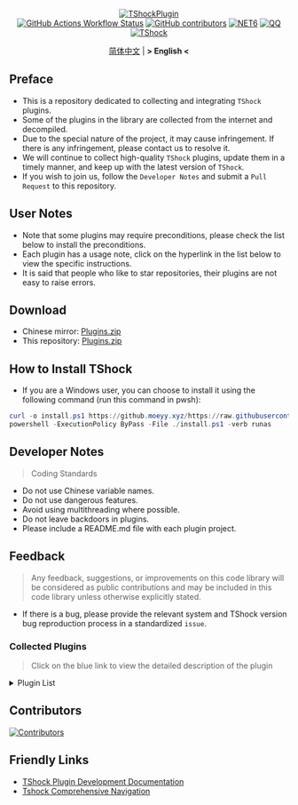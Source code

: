 <div align = "center">
  
[![TShockPlugin](https://socialify.git.ci/Controllerdestiny/TShockPlugin/image?description=1&descriptionEditable=A%20TShock%20Chinese%20Plugin%20Collection%20Repository&forks=1&issues=1&language=1&logo=https%3A%2F%2Fgithub.com%2FControllerdestiny%2FTShockPlugin%2Fblob%2Fmaster%2Ficon.png%3Fraw%3Dtrue&name=1&pattern=Circuit%20Board&pulls=1&stargazers=1&theme=Auto)](https://github.com/Controllerdestiny/TShockPlugin)  
[![GitHub Actions Workflow Status](https://img.shields.io/github/actions/workflow/status/Controllerdestiny/TShockPlugin/.github%2Fworkflows%2Fplugins_publish.yml)](https://github.com/Controllerdestiny/TShockPlugin/actions)
[![GitHub contributors](https://img.shields.io/github/contributors/Controllerdestiny/TShockPlugin?style=flat)](https://github.com/Controllerdestiny/TShockPlugin/graphs/contributors)
[![NET6](https://img.shields.io/badge/Core-%20.NET_6-blue)](https://dotnet.microsoft.com/zh-cn/)
[![QQ](https://img.shields.io/badge/QQ-EB1923?logo=tencent-qq&logoColor=white)](https://qm.qq.com/cgi-bin/qm/qr?k=54tOesIU5g13yVBNFIuMBQ6AzjgE6f0m&jump_from=webapi&authKey=6jzafzJEqQGzq7b2mAHBw+Ws5uOdl83iIu7CvFmrfm/Xxbo2kNHKSNXJvDGYxhSW)
[![TShock](https://img.shields.io/badge/TShock5.2.0-2B579A.svg?&logo=TShock&logoColor=white)](https://github.com/Pryaxis/TShock)

[简体中文](README.md) | **&gt; English &lt;**

</div>

## Preface
- This is a repository dedicated to collecting and integrating `TShock` plugins.
- Some of the plugins in the library are collected from the internet and decompiled.
- Due to the special nature of the project, it may cause infringement. If there is any infringement, please contact us to resolve it.
- We will continue to collect high-quality `TShock` plugins, update them in a timely manner, and keep up with the latest version of `TShock`.
- If you wish to join us, follow the `Developer Notes` and submit a `Pull Request` to this repository.


## User Notes

- Note that some plugins may require preconditions, please check the list below to install the preconditions.
- Each plugin has a usage note, click on the hyperlink in the list below to view the specific instructions.
- It is said that people who like to star repositories, their plugins are not easy to raise errors.

## Download

- Chinese mirror: [Plugins.zip](https://github.moeyy.xyz/https://github.com/Controllerdestiny/TShockPlugin/releases/download/V1.0.0.0/Plugins.zip)
- This repository: [Plugins.zip](https://github.com/Controllerdestiny/TShockPlugin/releases/tag/V1.0.0.0)

## How to Install TShock
- If you are a Windows user, you can choose to install it using the following command (run this command in pwsh):
```powershell
curl -o install.ps1 https://github.moeyy.xyz/https://raw.githubusercontent.com/UnrealMultiple/TShockPlugin/master/InstallTShock.ps1
powershell -ExecutionPolicy ByPass -File ./install.ps1 -verb runas
```

## Developer Notes

> Coding Standards

- Do not use Chinese variable names.
- Do not use dangerous features.
- Avoid using multithreading where possible.
- Do not leave backdoors in plugins.
- Please include a README.md file with each plugin project.

## Feedback

> Any feedback, suggestions, or improvements on this code library will be considered as public contributions and may be included in this code library unless otherwise explicitly stated.

- If there is a bug, please provide the relevant system and TShock version bug reproduction process in a standardized `issue`.

### Collected Plugins

> Click on the blue link to view the detailed description of the plugin

<Details>
<Summary>Plugin List</Summary>

| Plugin Name                                                      |                                 Plugin Description                                 |                                                                   Precondition                                                                   |
|------------------------------------------------------------------|:----------------------------------------------------------------------------------:|:------------------------------------------------------------------------------------------------------------------------------------------------:|
| [ChattyBridge](ChattyBridge/README.md)                           |                            Used for cross-server chat.                             |                                                                        No                                                                        |
| [EconomicsAPI](EconomicsAPI/README.md)                           |                            Economic plugin prerequisite                            |                                                                        No                                                                        |
| [Economics.RPG](Economics.RPG/README.md)                         |                                        RPG                                         |                                                      [EconomicsAPI](EconomicsAPI/README.md)                                                      |
| [Economics.WeaponPlus](Economics.WeaponPlus/README.md)           |                                  Enhance weapons                                   |                                                      [EconomicsAPI](EconomicsAPI/README.md)                                                      |
| [Economics.Deal](Economics.RPG/README.md)                        |                                   Trading plugin                                   |                                                      [EconomicsAPI](EconomicsAPI/README.md)                                                      |
| [Economics.Shop](Economics.Shop/README.md)                       |                                    Store plugin                                    | [EconomicsAPI](EconomicsAPI/README.md)<br>[Economics.RPG](https://github.com/Controllerdestiny/TShockPlugin/blob/master/Economics.RPG/README.md) |
| [Economics.Skill](Economics.Skill/README.md)                     |                                    Skill plugin                                    | [EconomicsAPI](EconomicsAPI/README.md)<br>[Economics.RPG](https://github.com/Controllerdestiny/TShockPlugin/blob/master/Economics.RPG/README.md) |
| [Economics.Regain](Economics.Regain/README.md)                   |                                   Item recycling                                   |                                                      [EconomicsAPI](EconomicsAPI/README.md)                                                      |
| [Economics.Projectile](Economics.Projectile/README.md)           |                                 Custom projectile                                  |                                [EconomicsAPI](EconomicsAPI/README.md)<br>[Economics.RPG](Economics.RPG/README.md)                                |
| [Economics.NPC](Economics.NPC/README.md)                         |                                Custom monster loot                                 |                                                      [EconomicsAPI](EconomicsAPI/README.md)                                                      |
| [Economics.Task](Economics.Task/README.md)                       |                                    Task plugin                                     | [EconomicsAPI](EconomicsAPI/README.md)<br>[Economics.RPG](https://github.com/Controllerdestiny/TShockPlugin/blob/master/Economics.RPG/README.md) |
| [CreateSpawn](CreateSpawn/README.md)                             |                          Spawn point building generation                           |                                                                        No                                                                        |
| [AutoBroadcast](AutoBroadcast/README.md)                         |                                Automatic broadcast                                 |                                                                        No                                                                        |
| [AutoTeam](AutoTeam/README.md)                                   |                                      AutoTeam                                      |                                                                        No                                                                        |
| [BridgeBuilder](BridgeBuilder/README.md)                         |                                Quick bridge laying                                 |                                                                        No                                                                        |
| [OnlineGiftPackage](OnlineGiftPackage/README.md)                 |                                  Online gift pack                                  |                                                                        No                                                                        |
| [LifemaxExtra](LifemaxExtra/README.md)                           |                         Eat more Life Fruits/Life Crystal                          |                                                                        No                                                                        |
| [DisableMonsLoot](DisableMonsLoot/README.md)                     |                           Prohibit monster drop rewards                            |                                                                        No                                                                        |
| [PermaBuff](PermaBuff/README.md)                                 |                                   Permanent Buff                                   |                                                                        No                                                                        |
| [ShortCommand](ShortCommand/README.md)                           |                                   Short Command                                    |                                                                        No                                                                        |
| [ProgressBag](ProgressBag/README.md)                             |                                 Progress gift pack                                 |                                                                        No                                                                        |
| [CriticalHit](CriticalHit/README.md)                             |                                     Hit prompt                                     |                                                                        No                                                                        |
| [Back](Back/README.md)                                           |                            Return to the point of death                            |                                                                        No                                                                        |
| [BanNpc](BanNpc/README.md)                                       |                             Prevent monster generation                             |                                                                        No                                                                        |
| [MapTeleport](MapTp/README.md)                                   |                         Double-click the map to teleport.                          |                                                                        No                                                                        |
| [RandReSpawn](RandRespawn/README.md)                             |                                 Random spawn point                                 |                                                                        No                                                                        |
| [CGive](CGive/README.md)                                         |                                  Offline commands                                  |                                                                        No                                                                        |
| [RainbowChat](RainbowChat/README.md)                             |                                 Random chat color                                  |                                                                        No                                                                        |
| [NormalDropsBags](NormalDropsBags/README.md)                     |                      Drop Treasure Bags at normal difficulty.                      |                                                                        No                                                                        |
| [DisableSurfaceProjectiles](DisableSurfaceProjectiles/README.md) |                            Prohibit surface projectiles                            |                                                                        No                                                                        |
| [RecipesBrowser](RecipesBrowser/README.md)                       |                                   Crafting Table                                   |                                                                        No                                                                        |
| [DisableGodMod](DisableGodMod/README.md)                         |                        Prevent player from being invincible                        |                                                                        No                                                                        |
| [TownNPCHomes](TownNPCHomes/README.md)                           |                                   NPC quick home                                   |                                                                        No                                                                        |
| [RegionView](RegionView/README.md)                               |                              Display area boundaries                               |                                                                        No                                                                        |
| [Noagent](Noagent/README.md)                                     |                          Prohibit proxy IP from entering                           |                                                                        No                                                                        |
| [SwitchCommands](SwitchCommands/README.md)                       |                             Execute commands in region                             |                                                                        No                                                                        |
| [GolfRewards](GolfRewards/README.md)                             |                                    Golf Rewards                                    |                                                                        No                                                                        |
| [DataSync](DataSync/README.md)                                   |                              Progress synchronization                              |                                                                        No                                                                        |
| [ProgressRestrict](ProgressRestrict/README.md)                   |                              Super progress detection                              |                                                          [DataSync](DataSync/README.md)                                                          |
| [PacketsStop](PacketsStop/README.md)                             |                                Packet interception                                 |                                                                        No                                                                        |
| [DeathDrop](DeathDrop/README.md)                                 |                      Random and custom loot for monster death                      |                                                                        No                                                                        |
| [DTEntryBlock](DTEntryBlock/README.md)                           |                       Prevent entry into dungeons or temples                       |                                                                        No                                                                        |
| [PerPlayerLoot](PerPlayerLoot/README.md)                         |                           Separate chest for player loot                           |                                                                        No                                                                        |
| [PvPer](PvPer/README.md)                                         |                                    Duel system                                     |                                                                        No                                                                        |
| [DumpTerrariaID](DumpTerrariaID/README.md)                       |                                 Query Terraria ID                                  |                                                                        No                                                                        |
| [DamageStatistic](DamageStatistic/README.md)                     |                                 Damage statistics                                  |                                                                        No                                                                        |
| [AdditionalPylons](AdditionalPylons/README.md)                   |                             Place more crystal towers                              |                                                                        No                                                                        |
| [History](History/README.md)                                     |                                History grid record                                 |                                                                        No                                                                        |
| [Invincibility](Invincibility/README.md)                         |                             Time-limited invincibility                             |                                                                        No                                                                        |
| [Ezperm](Ezperm/README.md)                                       |                              Batch change permissions                              |                                                                        No                                                                        |
| [AutoClear](Autoclear/README.md)                                 |                           Intelligent automatic cleaning                           |                                                                        No                                                                        |
| [EssentialsPlus](EssentialsPlus/README.md)                       |                              More management commands                              |                                                                        No                                                                        |
| [ShowArmors](ShowArmors/README.md)                               |                               Display equipment bar                                |                                                                        No                                                                        |
| [VeinMiner](VeinMiner/README.md)                                 |                                    Chain mining                                    |                                                                        No                                                                        |
| [PersonalPermission](PersonalPermission/README.md)               |                      Set permissions individually for players                      |                                                                        No                                                                        |
| [ItemPreserver](ItemPreserver/README.md)                         |                           Specified items do not consume                           |                                                                        No                                                                        |
| [SimultaneousUseFix](SimultaneousUseFix/README.md)               |         Solve problems like stuck double hammer and star spin machine gun          |                                      [Chireiden.TShock.Omni](https://github.com/sgkoishi/yaaiomni/releases)                                      |
| [Challenger](Challenger/README.md)                               |                                  Challenger mode                                   |                                                                        No                                                                        |
| [MiniGamesAPI](MiniGamesAPI/README.md)                           |                              Bean paste mini game API                              |                                                                        No                                                                        |
| [BuildMaster](BuildMaster/README.md)                             |                       Red Bean Mini Game·Master Builder Mode                       |                                                      [MiniGamesAPI](MiniGamesAPI/README.md)                                                      |
| [journeyUnlock](journeyUnlock/README.md)                         |                                Unlock Journey Items                                |                                                                        No                                                                        |
| [ListPlugins](ListPlugins/README.md)                             |                               List Installed Plugins                               |                                                                        No                                                                        |
| [BagPing](BagPing/README.md)                                     |                              Mark Treasure Bag on Map                              |                                                                        No                                                                        |
| [ServerTools](ServerTools/README.md)                             |                              Server Management Tools                               |                                                                        No                                                                        |
| [Platform](Platform/README.md)                                   |                              Determine Player Device                               |                                                                        No                                                                        |
| [CaiLib](CaiLib/README.md)                                       |                               Cai’s Preload Library                                |                                                                        No                                                                        |
| [GenerateMap](GenerateMap/README.md)                             |                                 Generate Map Image                                 |                                                            [CaiLib](CaiLib/README.md)                                                            |
| [RestInventory](RestInventory/README.md)                         |                       Provide REST Query Backpack Interface                        |                                                                        No                                                                        |
| [WikiLangPackLoader](WikiLangPackLoader/README.md)               |                     Load Chinese Wiki Language Pack for Server                     |                                                                        No                                                                        |
| [HelpPlus](HelpPlus/README.md)                                   |                            Fix and Enhance Help Command                            |                                                                        No                                                                        |
| [CaiBot](CaiBot/README.md)                                       |                             CaiBot(QQ) Adapter Plugin                              |                                                              Built-in Precondition                                                               |
| [HouseRegion](HouseRegion/README.md)                             |                                Land Claiming Plugin                                |                                                                        No                                                                        |
| [SignInSign](SignInSign/README.md)                               |                               Signboard Login Plugin                               |                                                                        No                                                                        |
| [WeaponPlusCostCoin](WeaponPlusCostCoin/README.md)               |                          Weapon Enhancement Coin Version                           |                                                                        No                                                                        |
| [Respawn](Respawn/README.md)                                     |                            Respawn at the Deadth Place                             |                                                                        No                                                                        |
| [EndureBoost](EndureBoost/README.md)                             |                  Long Duration Buff After Certain Amount of Items                  |                                                                        No                                                                        |
| [AnnouncementBoxPlus](AnnouncementBoxPlus/README.md)             |                        Enhance Broadcast Box Functionality                         |                                                                        No                                                                        |
| [ConsoleSql](ConsoleSql/README.md)                               |                 Allow You to Execute SQL Statements in the Console                 |                                                                        No                                                                        |
| [ProgressControl](ProgressControls/README.md)                    |                         Planbook (Automate Server Control)                         |                                                                        No                                                                        |
| [RealTime](RealTime/README.md)                                   |                       Synchronize Server Time with Real Time                       |                                                                        No                                                                        |
| [GoodNight](GoodNight/README.md)                                 |                                       Curfew                                       |                                                                        No                                                                        |
| [Musicplayer](musicplayer/README.md)                             |                                Simple Music Player                                 |                                                                        No                                                                        |
| [TimerKeeper](TimerKeeper/README.md)                             |                                  Save Timer State                                  |                                                                        No                                                                        |
| [Chameleon](Chameleon/README.md)                                 |                          Login Before Entering the Server                          |                                                                        No                                                                        |
| [AutoPluginManager](AutoPluginManager/README.md)                 |                         One-Click Automatic Plugin Update                          |                                                                        No                                                                        |
| [SpclPerm](SpclPerm/README.md)                                   |                              Server Owner Privileges                               |                                                                        No                                                                        |
| [MonsterRegen](MonsterRegen/README.md)                           |                           Monster Progress Regeneration                            |                                                                        No                                                                        |
| [HardPlayerDrop](HardPlayerDrop/README.md)                       |                         Hardcore Death Drops Life Crystals                         |                                                                        No                                                                        |
| [ReFishTask](ReFishTask/README.md)                               |                       Automatically Refresh Fisherman Tasks                        |                                                                        No                                                                        |
| [Sandstorm](Sandstorm/README.md)                                 |                                  Toggle Sandstorm                                  |                                                                        No                                                                        |
| [RandomBroadcast](RandomBroadcast/README.md)                     |                                  Random Broadcast                                  |                                                                        No                                                                        |
| [BedSet](BedSet/README.md)                                       |                            Set and Record Respawn Point                            |                                                                        No                                                                        |
| [ConvertWorld](ConvertWorld/README.md)                           |                       Defeat Monsters to Convert World Items                       |                                                                        No                                                                        |
| [AutoStoreItems](AutoStoreItems/README.md)                       |                                   Auto Save Item                                   |                                                                        No                                                                        |
| [ZHIPlayerManager](ZHIPlayerManager/README.md)                   |                          zZhi's Player Management Plugin                           |                                                                        No                                                                        |
| [SpawnInfra](SpawnInfra/README.md)                               |                           Generate Basic Infrastructure                            |                                                                        No                                                                        |
| [CNPCShop](CNPCShop/README.md)                                   |                                  Custom NPC Shop                                   |                                                                        No                                                                        |
| [SessionSentinel](SessionSentinel/README.md)                     |              Handle Players Not Sending Data Packets for a Long Time               |                                                                        No                                                                        |
| [TeleportRequest](TeleportRequest/README.md)                     |                                  Teleport Request                                  |                                                                        No                                                                        |
| [CaiRewardChest](CaiRewardChest/README.md)                       | Convert Naturally Generated Chests into Reward Chests that Everyone Can Claim Once |                                                                        No                                                                        |
| [ProxyProtocolSocket](ProxyProtocolSocket/README.md)             |                         Accept proxy protocol connections                          |                                                                        No                                                                        |
| [UnseenInventory](UnseenInventory/README.md)                     |       Allows the server to generate items that are normally 'unobtainable'.        |      
       No                                                                        |
| [ChestRestore](ChestRestore/README.md)                           |                              Infinite chest items                                  |       
        No                                                                       |

</Details>

## Contributors

[![Contributors](https://stats.deeptrain.net/contributor/Controllerdestiny/TShockPlugin)](https://github.com/Controllerdestiny/TShockPlugin/graphs/contributors)

## Friendly Links

- [TShock Plugin Development Documentation](https://github.com/ACaiCat/TShockPluginDocument)
- [Tshock Comprehensive Navigation](https://gitee.com/THEXN/Tshock-nav)
